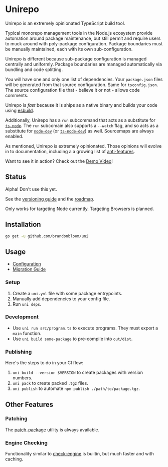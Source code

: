 # Unirepo

Unirepo is an extremely opinionated TypeScript build tool.

Typical monorepo management tools in the Node.js ecosystem provide automation
around package maintenance, but still permit and require users to muck around
with poly-package configuration. Package boundaries must be manually
maintained, each with its own sub-configuration.

Unirepo is different because sub-package configuration is managed centrally and
uniformly. Package boundaries are managed automatically via bundling and code
splitting.

You will have one and only one list of dependencies. Your `package.json` files
will be generated from that source configuration. Same for `tsconfig.json`.
The source configuration file that - believe it or not - allows code comments.

Unirepo is _fast_ because it is ships as a native binary and builds your code
using [esbuild][1].

Additionally, Unirepo has a `run` subcommand that acts as a substitute for
[`ts-node`][2]. The `run` subcomain also supports a `--watch` flag, and so acts
as a substitute for [`node-dev`][3] (or [`ts-node-dev`][4]) as well. Sourcemaps
are always enabled.

As mentioned, Unirepo is extremely opinionated. Those opinions will evolve in
to documentation, including a a growing list of
[anti-features](./doc/anti-features.md).

Want to see it in action?
Check out the [Demo Video](https://www.youtube.com/watch?v=RJfLA7EM-Uw)!

## Status

Alpha! Don't use this yet.

See the [versioning guide](./doc/versioning.md) and the
[roadmap](./doc/roadmap.md).

Only works for targeting Node currently. Targeting Browsers is planned.

## Installation

```bash
go get -u github.com/brandonbloom/uni
```

## Usage

- [Configuration](./doc/config.md)
- [Migration Guide](./doc/migrate.md)

### Setup

1. Create a `uni.yml` file with some package entrypoints.
2. Manually add dependencies to your config file.
3. Run `uni deps`.

### Development

- Use `uni run src/program.ts` to execute programs. They must export a `main` function.
- Use `uni build some-package` to pre-compile into `out/dist`.

### Publishing

Here's the steps to do in your CI flow:

1. `uni build --version $VERSION` to create packages with version numbers.
2. `uni pack` to create packed `.tgz` files.
3. `uni publish` to automate `npm publish ./path/to/package.tgz`.

## Other Features

### Patching

The [patch-package][5] utility is always available.

### Engine Checking

Functionality similar to [check-engine][6] is builtin, but much faster
and with caching.

[1]: https://esbuild.github.io/
[2]: https://github.com/TypeStrong/ts-node
[3]: https://github.com/fgnass/node-dev
[4]: https://github.com/wclr/ts-node-dev
[5]: https://github.com/ds300/patch-package
[6]: https://github.com/mohlsen/check-engine
